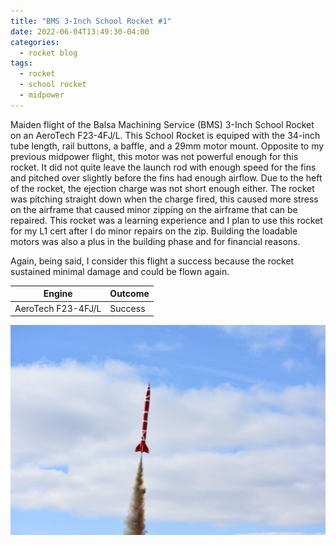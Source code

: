 ```yaml
---
title: "BMS 3-Inch School Rocket #1"
date: 2022-06-04T13:49:30-04:00
categories:
  - rocket blog
tags:
  - rocket
  - school rocket
  - midpower
---
```


Maiden flight of the Balsa Machining Service (BMS) 3-Inch School Rocket on an AeroTech F23-4FJ/L. This School Rocket is equiped with the 34-inch tube length, rail buttons, a baffle, and a 29mm motor mount. Opposite to my previous midpower flight, this motor was not powerful enough for this rocket. It did not quite leave the launch rod with enough speed for the fins and pitched over slightly before the fins had enough airflow. Due to the heft of the rocket, the ejection charge was not short enough either. The rocket was pitching straight down when the charge fired, this caused more stress on the airframe that caused minor zipping on the airframe that can be repaired. This rocket was a learning experience and I plan to use this rocket for my L1 cert after I do minor repairs on the zip. Building the loadable motors was also a plus in the building phase and for financial reasons. 

Again, being said, I consider this flight a success because the rocket sustained minimal damage and could be flown again. 

| Engine             | Outcome   |
| ------------------ | --------- |
| AeroTech F23-4FJ/L | Success   |

![BMS 3-Inch School Rocket #1](/assets/images/school1.jpeg)
